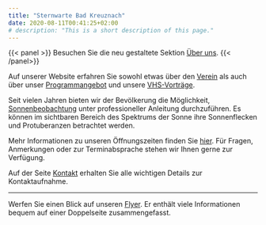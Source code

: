 ```yaml
---
title: "Sternwarte Bad Kreuznach"
date: 2020-08-11T00:41:25+02:00
# description: "This is a short description of this page."
---
```


{{< panel >}}
Besuchen Sie die neu gestaltete Sektion [Über uns](/ueber-uns/).
{{< /panel>}}

Auf unserer Website erfahren Sie sowohl etwas über den [Verein](/ueber-uns/verein/) als auch über unser [Programmangebot](/ueber-uns/angebot/) und unsere [VHS-Vorträge](/vhs/).

Seit vielen Jahren bieten wir der Bevölkerung die Möglichkeit, [Sonnenbeobachtung](/ueber-uns/sonnenbeobachtung/) unter professioneller Anleitung durchzuführen. Es können im sichtbaren Bereich des Spektrums der Sonne ihre Sonnenflecken und Protuberanzen betrachtet werden.

Mehr Informationen zu unseren Öffnungszeiten finden Sie [hier](/infos/oeffnungszeiten).
Für Fragen, Anmerkungen oder zur Terminabsprache stehen wir Ihnen gerne zur Verfügung.

Auf der Seite [Kontakt](/infos/kontakt) erhalten Sie alle wichtigen Details zur Kontaktaufnahme.

---

Werfen Sie einen Blick auf unseren [Flyer](flyer.pdf). Er enthält viele Informationen bequem auf einer Doppelseite zusammengefasst.


<!-- # Todo:
- Erstes Bild was man sehen kann am besten von einem Teleskop oder vom Gelände (Sternhimmel / Objekt)
- Möglichkeit für konkrete Hinweise müssen schön darstellbar sein.
- Carousel beibehalten?
- Öffnungszeiten direkt ersichtlich
- Es lohnt sich auch bei schlechtem Wetter zu uns zu kommen.
- Anfahrt
- Aktuelles Programm:
    - Buchbare Führungen und Kurse nach Vereinbarung: Siehe Kontakt
    - Nächster Vortrag
        - Titel
        - Aufmacherbild
        - Datum und Uhrzeit
    - Aktuelles im Blog

- Teleskop Kaufberatung: Prospekt als PDF
 -->
